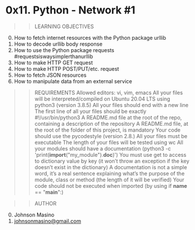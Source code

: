 # 0x11. Python - Network #1

>>LEARNING OBJECTIVES
0. How to fetch internet resources with the Python package urllib
1. How to decode urllib body response
2. How to use the Python package requests #requestsiswaysimplerthanurllib
3. How to make HTTP GET request
4. How to make HTTP POST/PUT/etc. request
5. How to fetch JSON resources
6. How to manipulate data from an external service

>>REQUIREMENTS
Allowed editors: vi, vim, emacs
All your files will be interpreted/compiled on Ubuntu 20.04 LTS using python3 (version 3.8.5)
All your files should end with a new line
The first line of all your files should be exactly #!/usr/bin/python3
A README.md file at the root of the repo, containing a description of the repository
A README.md file, at the root of the folder of this project, is mandatory
Your code should use the pycodestyle (version 2.8.)
All your files must be executable
The length of your files will be tested using wc
All your modules should have a documentation (python3 -c 'print(__import__("my_module").__doc__)')
You must use get to access to dictionary value by key (it won’t throw an exception if the key doesn’t exist in the dictionary)
A documentation is not a simple word, it’s a real sentence explaining what’s the purpose of the module, class or method (the length of it will be verified)
Your code should not be executed when imported (by using if __name__ == "__main__":)

>>AUTHOR
0. Johnson Masino
1. johnsonmasino@gmail.com
